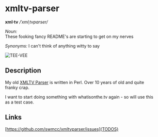 # xmltv-parser

**xml·tv**  */ˈxmlˌtvparser/*

*Noun:*  
These fooking fancy README's are starting to get on my nerves

*Synonyms:*	
I can't think of anything witty to say

![TEE-VEE](http://f.cl.ly/items/3d0M1Z113y2L2A2r293U/Old-School-TV-television-296019_1544_1500.jpg "TEE-VEE")

## Description

My old [XMLTV Parser](https://github.com/swmcc/TV-Listings) is written in Perl. Over 10 years of old and quite franky crap.

I want to start doing something with whatisonthe.tv again - so will use this as a test case.

## Links

[https://github.com/swmcc/xmltvparser/issues](TODOS) 
